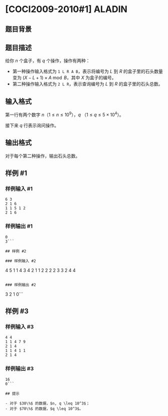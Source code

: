 # [COCI2009-2010#1] ALADIN

## 题目背景



## 题目描述

给你 $n$ 个盒子，有 $q$ 个操作，操作有两种：

- 第一种操作输入格式为 `1 L R A B`，表示将编号为 $L$ 到 $R$ 的盒子里的石头数量变为 $(X-L+1) \times A \bmod B$，其中 $X$ 为盒子的编号。
- 第二种操作输入格式为 `2 L R`，表示查询编号为 $L$ 到 $R$ 的盒子里的石头总数。

## 输入格式

第一行有两个数字 $n$（$1 \leq n \leq 10^9$），$q$ （$1 \leq q \leq 5 \times 10^4$）。

接下来 $q$ 行表示询问操作。

## 输出格式

对于每个第二种操作，输出石头总数。

## 样例 #1

### 样例输入 #1
```
6 3
2 1 6
1 1 5 1 2
2 1 6
```

### 样例输出 #1

```
0
3```

## 样例 #2

### 样例输入 #2
```
4 5
1 1 4 3 4
2 1 1
2 2 2
2 3 3
2 4 4
```

### 样例输出 #2

```
3
2
1
0```

## 样例 #3

### 样例输入 #3
```
4 4
1 1 4 7 9
2 1 4
1 1 4 1 1
2 1 4
```

### 样例输出 #3

```
16
0```

## 提示

- 对于 $30\%$ 的数据，$n, q \leq 10^3$；
- 对于 $70\%$ 的数据，$q \leq 10^3$。
